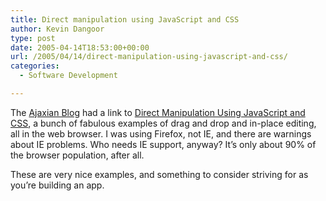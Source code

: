 ```yaml
---
title: Direct manipulation using JavaScript and CSS
author: Kevin Dangoor
type: post
date: 2005-04-14T18:53:00+00:00
url: /2005/04/14/direct-manipulation-using-javascript-and-css/
categories:
  - Software Development

---
```

The [Ajaxian Blog][1] had a link to [Direct Manipulation Using JavaScript and CSS][2], a bunch of fabulous examples of drag and drop and in-place editing, all in the web browser. I was using Firefox, not IE, and there are warnings about IE problems. Who needs IE support, anyway? It&#8217;s only about 90% of the browser population, after all.

These are very nice examples, and something to consider striving for as you&#8217;re building an app.

 [1]: http://www.ajaxian.com/archives/2005/04/drag_n_drop_in.html
 [2]: http://tool-man.org/examples/index.html "Direct Manipulation Using JavaScript and CSS"